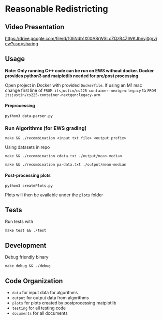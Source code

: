 # Reasonable Redistricting

## Video Presentation
https://drive.google.com/file/d/10hNdb1X00A8rWSLcZQzB4ZIWKJbnvjXg/view?usp=sharing

## Usage

**Note: Only running C++ code can be run on EWS without docker. Docker provides python3 and matplotlib needed for pre/post processing**

Open project in Docker with provided `Dockerfile`. If using an M1 mac change first line of `FROM itsjustin/cs225-container-nextgen:legacy` to `FROM itsjustin/cs225-container-nextgen:legacy-arm`

#### Preprocessing
```
python3 data-parser.py
```

### **Run Algorithms (for EWS grading)**
```
make && ./recombination <input txt file> <output prefix>
```

Using datasets in repo
```
make && ./recombination cdata.txt ./output/mean-median
```
```
make && ./recombination pa-data.txt ./output/mean-median
```

#### Post-processing plots
```
python3 createPlots.py
```
Plots will then be available under the `plots` folder

## Tests
Run tests with
```
make test && ./test
```

## Development
Debug friendly binary
```
make debug && ./debug
```


## Code Organization
- `data` for input data for algorithms
- `output` for output data from algorithms
- `plots` for plots created by postprocessing matplotlib
- `testing` for all testing code
- `documents` for all documents